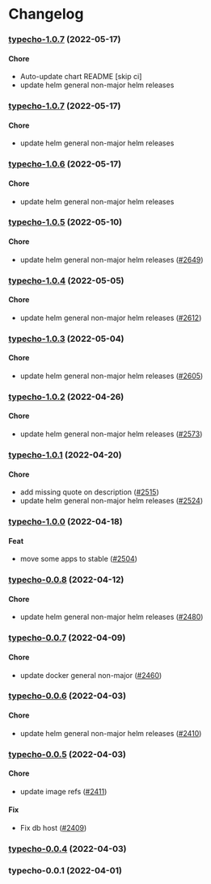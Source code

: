 # Changelog<br>


<a name="typecho-1.0.7"></a>
### [typecho-1.0.7](https://github.com/truecharts/apps/compare/typecho-1.0.6...typecho-1.0.7) (2022-05-17)

#### Chore

* Auto-update chart README [skip ci]
* update helm general non-major helm releases



<a name="typecho-1.0.7"></a>
### [typecho-1.0.7](https://github.com/truecharts/apps/compare/typecho-1.0.6...typecho-1.0.7) (2022-05-17)

#### Chore

* update helm general non-major helm releases



<a name="typecho-1.0.6"></a>
### [typecho-1.0.6](https://github.com/truecharts/apps/compare/typecho-1.0.5...typecho-1.0.6) (2022-05-17)

#### Chore

* update helm general non-major helm releases



<a name="typecho-1.0.5"></a>
### [typecho-1.0.5](https://github.com/truecharts/apps/compare/typecho-1.0.4...typecho-1.0.5) (2022-05-10)

#### Chore

* update helm general non-major helm releases ([#2649](https://github.com/truecharts/apps/issues/2649))



<a name="typecho-1.0.4"></a>
### [typecho-1.0.4](https://github.com/truecharts/apps/compare/typecho-1.0.3...typecho-1.0.4) (2022-05-05)

#### Chore

* update helm general non-major helm releases ([#2612](https://github.com/truecharts/apps/issues/2612))



<a name="typecho-1.0.3"></a>
### [typecho-1.0.3](https://github.com/truecharts/apps/compare/typecho-1.0.2...typecho-1.0.3) (2022-05-04)

#### Chore

* update helm general non-major helm releases ([#2605](https://github.com/truecharts/apps/issues/2605))



<a name="typecho-1.0.2"></a>
### [typecho-1.0.2](https://github.com/truecharts/apps/compare/typecho-1.0.1...typecho-1.0.2) (2022-04-26)

#### Chore

* update helm general non-major helm releases ([#2573](https://github.com/truecharts/apps/issues/2573))



<a name="typecho-1.0.1"></a>
### [typecho-1.0.1](https://github.com/truecharts/apps/compare/typecho-1.0.0...typecho-1.0.1) (2022-04-20)

#### Chore

* add missing quote on description ([#2515](https://github.com/truecharts/apps/issues/2515))
* update helm general non-major helm releases ([#2524](https://github.com/truecharts/apps/issues/2524))



<a name="typecho-1.0.0"></a>
### [typecho-1.0.0](https://github.com/truecharts/apps/compare/typecho-0.0.8...typecho-1.0.0) (2022-04-18)

#### Feat

* move some apps to stable ([#2504](https://github.com/truecharts/apps/issues/2504))



<a name="typecho-0.0.8"></a>
### [typecho-0.0.8](https://github.com/truecharts/apps/compare/typecho-0.0.7...typecho-0.0.8) (2022-04-12)

#### Chore

* update helm general non-major helm releases ([#2480](https://github.com/truecharts/apps/issues/2480))



<a name="typecho-0.0.7"></a>
### [typecho-0.0.7](https://github.com/truecharts/apps/compare/typecho-0.0.6...typecho-0.0.7) (2022-04-09)

#### Chore

* update docker general non-major ([#2460](https://github.com/truecharts/apps/issues/2460))



<a name="typecho-0.0.6"></a>
### [typecho-0.0.6](https://github.com/truecharts/apps/compare/typecho-0.0.5...typecho-0.0.6) (2022-04-03)

#### Chore

* update helm general non-major helm releases ([#2410](https://github.com/truecharts/apps/issues/2410))



<a name="typecho-0.0.5"></a>
### [typecho-0.0.5](https://github.com/truecharts/apps/compare/typecho-0.0.4...typecho-0.0.5) (2022-04-03)

#### Chore

* update image refs ([#2411](https://github.com/truecharts/apps/issues/2411))

#### Fix

* Fix db host ([#2409](https://github.com/truecharts/apps/issues/2409))



<a name="typecho-0.0.4"></a>
### [typecho-0.0.4](https://github.com/truecharts/apps/compare/typecho-0.0.3...typecho-0.0.4) (2022-04-03)



<a name="typecho-0.0.1"></a>
### typecho-0.0.1 (2022-04-01)

